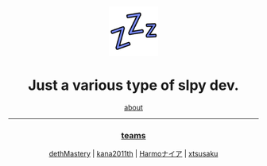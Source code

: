 <p align="center">
  <img src="https://raw.githubusercontent.com/slpy-one/.github/main/images/slpy.one.png" width="100px" height="auto">
</p>
<h1 align="center">
 Just a various type of slpy dev.
</h1>
<p align="center">
 <a href="https://slpy.one/about" target="_blank">
  about
 </a>
</p>
<hr>
<h3 align="center">
 <u>teams</u>
</h3>
<p align="center">
 <a href="https://github.com/dethMastery">dethMastery</a>
 |
 <a href="https://github.com/kana2011th">kana2011th</a>
 |
 <a href="https://github.com/LazyHarmo">Harmoナイア</a>
 |
 <a href="https://github.com/xtsusaku">xtsusaku</a>
</p>
